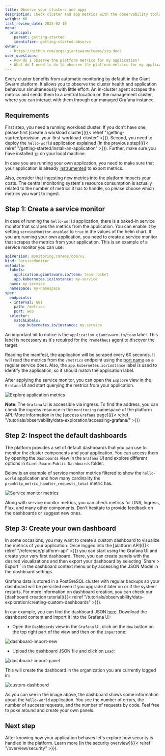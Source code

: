 ```yaml
---
title: Observe your clusters and apps
description: Check cluster and app metrics with the observability tools provided with the Giant Swarm platform.
weight: 60
last_review_date: 2025-02-10
menu:
  principal:
    parent: getting-started
    identifier: getting-started-observe
owner:
  - https://github.com/orgs/giantswarm/teams/sig-docs
user_questions:
  - How do I observe the platform metrics for my application?
  - What do I need to do to observe the platform metrics for my application?
---
```


Every cluster benefits from automatic monitoring by default in the Giant Swarm platform. It allows you to observe the cluster health and application behaviour simultaneously with little effort. An in-cluster agent scrapes the metrics and sends them to a central location on the management cluster, where you can interact with them through our managed Grafana instance.

## Requirements

First step, you need a running workload cluster. If you don't have one, please first [create a workload cluster]({{< relref "/getting-started/provision-your-first-workload-cluster" >}}). Second, you need to deploy the `hello-world` application explained [in the previous step]({{< relref "/getting-started/install-an-application" >}}). Further, make sure you have installed [`jq`](https://jqlang.github.io/jq/download/) on your local machine.

In case you are running your own application, you need to make sure that your application is already [instrumented](https://opentelemetry.io/docs/concepts/instrumentation/) to export metrics.

Also, consider that ingesting new metrics into the platform impacts your costs. The central monitoring system's resource consumption is actually related to the number of metrics it has to handle, so please choose which metrics you want to ingest.

## Step 1: Create a service monitor

In case of running the `hello-world` application, there is a baked-in service monitor that scrapes the metrics from the application. You can enable it by setting `serviceMonitor.enabled` to `true` in the values of the helm chart. If you are running your own application, you need to create a service monitor that scrapes the metrics from your application. This is an example of a service monitor you can use:

```yaml
apiVersion: monitoring.coreos.com/v1
kind: ServiceMonitor
metadata:
  labels:
    application.giantswarm.io/team: team-rocket
    app.kubernetes.io/instance: my-service
  name: my-service
  namespace: my-namespace
spec:
  endpoints:
  - interval: 60s
    path: /metrics
    port: web
  selector:
    matchLabels:
      app.kubernetes.io/instance: my-service
```

An important bit to notice is the `application.giantswarm.io/team` label. This label is necessary as it's required for the `Prometheus` agent to discover the target.

Reading the manifest, the application will be scraped every 60 seconds. It will read the metrics from the `/metrics` endpoint using the [port name](https://kubernetes.io/docs/concepts/services-networking/service/#field-spec-ports) as a regular service does. Also, the `app.kubernetes.io/instance` label is used to identify the application, so it should match the application label.

After applying the service monitor, you can open the `Explore` view in the `Grafana` UI and start querying the metrics from your application.

![Explore application metrics](explore-application-metrics.png)

__Note__: The `Grafana` UI is accessible via ingress. To find the address, you can check the ingress resource in the `monitoring` namespace of the platform API. More information in the [access `Grafana` page]({{< relref "/tutorials/observability/data-exploration/accessing-grafana/" >}})

## Step 2: Inspect the default dashboards

The platform provides a set of default dashboards that you can use to monitor the cluster components and your application. You can access them by opening the `Dashboards` view in the `Grafana` UI and explore different options in `Giant Swarm Public Dashboards` folder.

Below is an example of service monitor metrics filtered to show the `hello-world` application and how many cardinality the `promhttp_metric_handler_requests_total` metric has.

![Service monitor metrics](service-monitor-metrics.png)

Along with service monitor metrics, you can check metrics for DNS, Ingress, Flux, and many other components. Don't hesitate to provide feedback on the dashboards or suggest new ones.

## Step 3: Create your own dashboard

In some occasions, you may want to create a custom dashboard to visualize the metrics of your application. Once logged into the [platform API]({{< relref "/reference/platform-api" >}}) you can start using the Grafana UI and create your very first dashboard. There, you can create panels with the desired visualizations and then export your dashboard by selecting `Share > Export`` in the dashboard context menu or by accessing the JSON Model in the dashboard settings.

Grafana data is stored in a PostGreSQL cluster with regular backups so your dashboard will be persisted even if you upgrade it later on or if the system restarts. For more information on dashboard creation, you can check our [dashboard creation tutorial]({{< relref "/tutorials/observability/data-exploration/creating-custom-dashboards" >}}).

In our example, you can find the dashboard JSON [here](./dashboard.json). Download the dashboard content and import it into the Grafana UI:

- Open the `Dashboards` view in the `Grafana` UI, click on the `New` button on the top right part of the view and then on the `import`one:

![dashboard-import-new](dashboard-import.png)

- Upload the dashboard JSON file and click on `Load`:

![dashboard-import-panel](dashboard-import-json.png)

This will create the dashboard in the organization you are currently logged in:

![custom-dashboard](custom-dashboard.png)

As you can see in the image above, the dashboard shows some information about the `hello-world` application. You see the number of errors, the number of success requests, and the number of requests by code. Feel free to poke around and create your own panels.

## Next step

After knowing how your application behaves let's explore how security is handled in the platform. Learn more [in the security overview]({{< relref "/overview/security" >}}).
